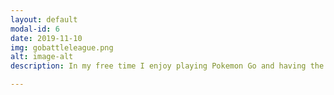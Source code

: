 ```yaml
---
layout: default
modal-id: 6
date: 2019-11-10
img: gobattleleague.png
alt: image-alt
description: In my free time I enjoy playing Pokemon Go and having the advantage of walking around in the city.

---
```


